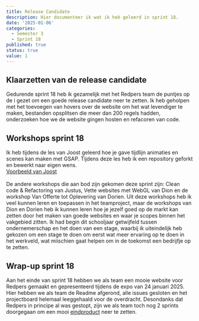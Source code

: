 ```yaml
---
title: Release Candidate
description: Hier documenteer ik wat ik heb geleerd in sprint 18.
date: '2025-01-06'
categories:
  - Semester 3
  - Sprint 18
published: true
status: true
value: 1
---
```




## Klaarzetten van de release candidate
Gedurende sprint 18 heb ik gezamelijk met het Redpers team de puntjes op de i gezet om een goede release candidate neer te zetten. Ik heb geholpen met
het toevoegen van hovers over de website om het wat levendiger te maken, bestanden opsplitsen die meer dan 200 regels hadden, onderzoeken hoe we de website gingen hosten en refacoren van code.
<br>

## Workshops sprint 18
Ik heb tijdens de les van Joost geleerd hoe je gave tijdlijn animaties en scenes kan maken met GSAP. Tijdens deze les heb ik een repository geforkt en bewerkt naar eigen wens. 
<br>
<a target=_blank href="https://joostf.github.io/GSAP-timelines/">Voorbeeld van Joost</a>
<br>
<br>
De andere workshops die aan bod zijn gekomen deze sprint zijn: Clean code & Refactoring van Justus, Vette websites met WebGL van Dion en de workshop Van Offerte tot Oplevering van Dorien. Uit deze workshops heb ik veel kunnen leren en toepassen in het teamproject, maar de workshops van Dion en Dorien heb ik kunnen leren hoe je jezelf goed op de markt kan zetten door het maken van goede websites en waar je scopes binnen het vakgebied zitten. Ik had begin dit schooljaar getwijfeld tussen ondernemerschap en het doen van een stage, waarbij ik uiteindelijk heb gekozen om een stage te doen om eerst wat meer ervaring op te doen in het werkveld, wat miischien gaat helpen om in de toekomst een bedrijfje op te zetten.


## Wrap-up sprint 18
Aan het einde van sprint 18 hebben we als team een mooie website voor Redpers gemaakt en gepresenteerd tijdens de expo van 24 januari 2025.
Hier hebben we als team de Readme afgerond, alle issues gesloten en het projectboard helemaal leeggehaald voor de overdracht. Desondanks dat Redpers in
principe al was gestopt, zijn we als team toch nog 2 sprints doorgegaan om een mooi <a target=_blank href="https://redpers.agency.fdnd.nl/">eindproduct</a> neer te zetten.